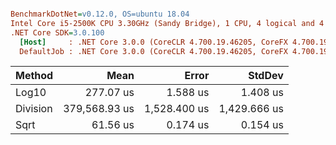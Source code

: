 ``` ini

BenchmarkDotNet=v0.12.0, OS=ubuntu 18.04
Intel Core i5-2500K CPU 3.30GHz (Sandy Bridge), 1 CPU, 4 logical and 4 physical cores
.NET Core SDK=3.0.100
  [Host]     : .NET Core 3.0.0 (CoreCLR 4.700.19.46205, CoreFX 4.700.19.46214), X64 RyuJIT
  DefaultJob : .NET Core 3.0.0 (CoreCLR 4.700.19.46205, CoreFX 4.700.19.46214), X64 RyuJIT


```
|   Method |          Mean |        Error |       StdDev |
|--------- |--------------:|-------------:|-------------:|
|    Log10 |     277.07 us |     1.588 us |     1.408 us |
| Division | 379,568.93 us | 1,528.400 us | 1,429.666 us |
|     Sqrt |      61.56 us |     0.174 us |     0.154 us |
